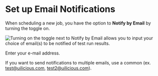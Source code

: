 # Set up Email Notifications

When scheduling a new job, you have the option to **Notify by Email** by turning the toggle on.&#x20;

![Turning on the toggle next to Notify by Email allows you to input your choice of email(s) to be notified of test run results.](https://res.cloudinary.com/di7y5b6ed/image/upload/v1652630231/ui-licious/setting-up-notifications/open-up-email-notifications.gif)

Enter your e-mail address.&#x20;

If you want to send notifications to multiple emails, use a common (ex. test@uilicious.com, test2@uilicious.com).
